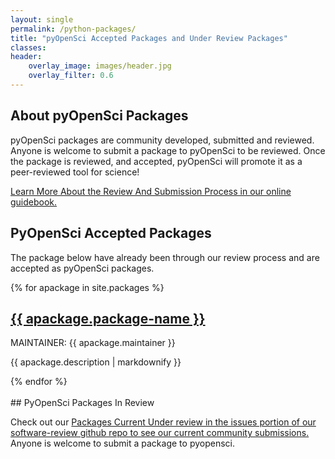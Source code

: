 ```yaml
---
layout: single
permalink: /python-packages/
title: "pyOpenSci Accepted Packages and Under Review Packages"
classes:
header:
    overlay_image: images/header.jpg
    overlay_filter: 0.6
---
```


## About pyOpenSci Packages
pyOpenSci packages are community developed, submitted and reviewed. Anyone is
welcome to submit a package to pyOpenSci to be reviewed. Once the package is reviewed,
and accepted, pyOpenSci will promote it as a peer-reviewed tool for science!

<a href="https://www.pyopensci.org/dev_guide/peer_review/aims_scope.html" target="_blank">Learn More About the Review And Submission Process in our online guidebook. </a>

## PyOpenSci Accepted Packages
The package below have already been through our review process and are accepted
as pyOpenSci packages.

<div>
{% for apackage in site.packages %}
    <h2><a href="{{ apackage.github-link }}" target="_blank"> {{ apackage.package-name }} </a></h2>
     <p>MAINTAINER: {{ apackage.maintainer }}</p>
  <p>{{ apackage.description | markdownify }}</p>
{% endfor %}
</div>

<br clear="both">
## PyOpenSci Packages In Review

Check out our <a href="https://github.com/pyOpenSci/software-review/issues" target="_blank">Packages Current Under review in the issues portion of our software-review github repo to see our current community submissions.</a> Anyone is welcome to submit a package to pyopensci.
